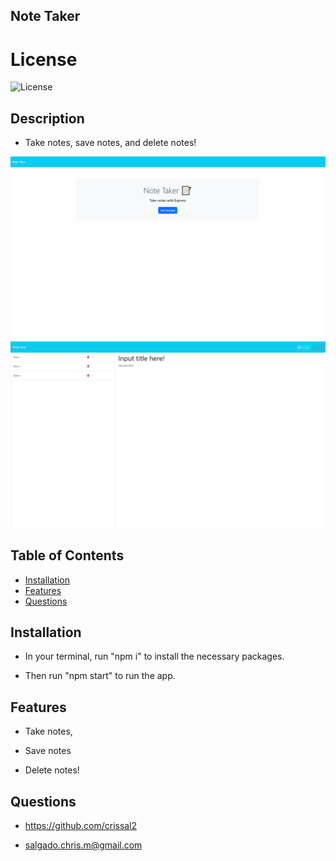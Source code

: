 ## Note Taker

  # License
  ![License](https://img.shields.io/badge/License-MIT-yellow.svg)
  
## Description
  
  - Take notes, save notes, and delete notes!

  ![Webpage Preview](./public/assets/images/home-page.png)
  ![Webpage Preview](./public/assets/images/notes-page.png)
  
## Table of Contents
  
  - [Installation](#installation)
  - [Features](#features)
  - [Questions](#questions)
  
## Installation
  
  - In your terminal, run "npm i" to install the necessary packages.

  - Then run "npm start" to run the app.
  
## Features
  
 - Take notes,
 
 - Save notes
 
 - Delete notes!
  
## Questions
  
  - https://github.com/crissal2
  
  - salgado.chris.m@gmail.com
  

